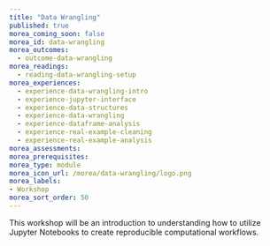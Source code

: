 ```yaml
---
title: "Data Wrangling"
published: true
morea_coming_soon: false
morea_id: data-wrangling
morea_outcomes:
  - outcome-data-wrangling
morea_readings:
  - reading-data-wrangling-setup
morea_experiences:
  - experience-data-wrangling-intro
  - experience-jupyter-interface
  - experience-data-structures
  - experience-data-wrangling
  - experience-dataframe-analysis
  - experience-real-example-cleaning
  - experience-real-example-analysis
morea_assessments:
morea_prerequisites:
morea_type: module
morea_icon_url: /morea/data-wrangling/logo.png
morea_labels:
- Workshop
morea_sort_order: 50
---
```


This workshop will be an introduction to understanding how to utilize Jupyter Notebooks to create reproducible computational workflows. 
